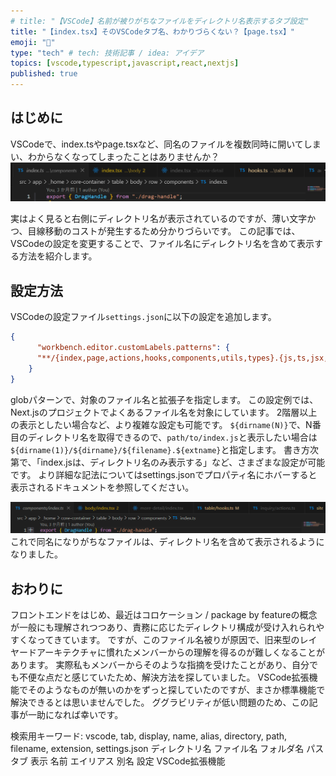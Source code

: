 ```yaml
---
# title: "【VSCode】名前が被りがちなファイルをディレクトリ名表示するタブ設定"
title: "【index.tsx】そのVSCodeタブ名、わかりづらくない？【page.tsx】"
emoji: "📁"
type: "tech" # tech: 技術記事 / idea: アイデア
topics: [vscode,typescript,javascript,react,nextjs]
published: true
---
```


## はじめに

VSCodeで、index.tsやpage.tsxなど、同名のファイルを複数同時に開いてしまい、わからなくなってしまったことはありませんか？
![alt text](/images/vscode-tab-display-name-alias/image1.png)

実はよく見ると右側にディレクトリ名が表示されているのですが、薄い文字かつ、目線移動のコストが発生するため分かりづらいです。
この記事では、VSCodeの設定を変更することで、ファイル名にディレクトリ名を含めて表示する方法を紹介します。

## 設定方法

VSCodeの設定ファイル`settings.json`に以下の設定を追加します。

```json
{
      "workbench.editor.customLabels.patterns": {
      "**/{index,page,actions,hooks,components,utils,types}.{js,ts,jsx,tsx,md,mdx}": "${dirname}/${filename}.${extname}",
    }
}
```

globパターンで、対象のファイル名と拡張子を指定します。
この設定例では、Next.jsのプロジェクトでよくあるファイル名を対象にしています。
2階層以上の表示としたい場合など、より複雑な設定も可能です。
`${dirname(N)}`で、N番目のディレクトリ名を取得できるので、`path/to/index.js`と表示したい場合は`${dirname(1)}/${dirname}/${filename}.${extname}`と指定します。
書き方次第で、「index.jsは、ディレクトリ名のみ表示する」など、さまざまな設定が可能です。
より詳細な記法についてはsettings.jsonでプロパティ名にホバーすると表示されるドキュメントを参照してください。

![alt text](/images/vscode-tab-display-name-alias/image2.png)
これで同名になりがちなファイルは、ディレクトリ名を含めて表示されるようになりました。

## おわりに

フロントエンドをはじめ、最近はコロケーション / package by featureの概念が一般にも理解されつつあり、責務に応じたディレクトリ構成が受け入れられやすくなってきています。
ですが、このファイル名被りが原因で、旧来型のレイヤードアーキテクチャに慣れたメンバーからの理解を得るのが難しくなることがあります。
実際私もメンバーからそのような指摘を受けたことがあり、自分でも不便な点だと感じていたため、解決方法を探していました。
VSCode拡張機能でそのようなものが無いのかをずっと探していたのですが、まさか標準機能で解決できるとは思いませんでした。
ググラビリティが低い問題のため、この記事が一助になれば幸いです。

検索用キーワード:
vscode, tab, display, name, alias, directory, path, filename, extension, settings.json
ディレクトリ名 ファイル名 フォルダ名 パス タブ 表示 名前 エイリアス 別名 設定 VSCode拡張機能
